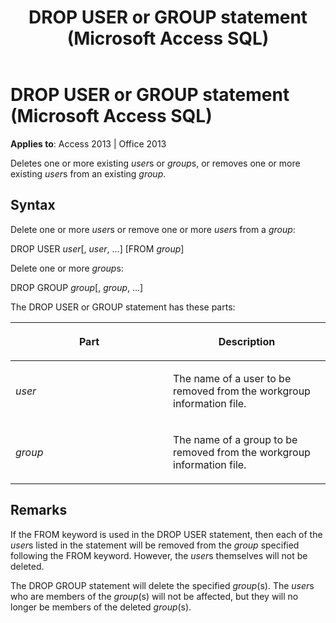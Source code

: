 ﻿---
title: DROP USER or GROUP statement (Microsoft Access SQL)
TOCTitle: DROP USER or GROUP statement (Microsoft Access SQL)
ms:assetid: 46bc5916-556b-17df-2f4c-8fd7bbd21ef7
ms:mtpsurl: https://msdn.microsoft.com/library/Ff193192(v=office.15)
ms:contentKeyID: 48544575
ms.date: 09/18/2015
mtps_version: v=office.15
---

# DROP USER or GROUP statement (Microsoft Access SQL)


**Applies to**: Access 2013 | Office 2013

Deletes one or more existing *user*s or *group*s, or removes one or more existing *user*s from an existing *group*.

## Syntax

Delete one or more *user*s or remove one or more *user*s from a *group*:

DROP USER *user*\[, *user*, …\] \[FROM *group*\]

Delete one or more *group*s:

DROP GROUP *group*\[, *group*, …\]

The DROP USER or GROUP statement has these parts:

<table>
<colgroup>
<col style="width: 50%" />
<col style="width: 50%" />
</colgroup>
<thead>
<tr class="header">
<th><p>Part</p></th>
<th><p>Description</p></th>
</tr>
</thead>
<tbody>
<tr class="odd">
<td><p><em>user</em></p></td>
<td><p>The name of a user to be removed from the workgroup information file.</p></td>
</tr>
<tr class="even">
<td><p><em>group</em></p></td>
<td><p>The name of a group to be removed from the workgroup information file.</p></td>
</tr>
</tbody>
</table>


## Remarks

If the FROM keyword is used in the DROP USER statement, then each of the *user*s listed in the statement will be removed from the *group* specified following the FROM keyword. However, the *user*s themselves will not be deleted.

The DROP GROUP statement will delete the specified *group*(s). The *user*s who are members of the *group*(s) will not be affected, but they will no longer be members of the deleted *group*(s).

